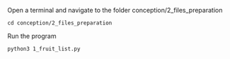 
Open a terminal and navigate to the folder conception/2_files_preparation
```shell
cd conception/2_files_preparation
```

Run the program 
```shell
python3 1_fruit_list.py
```